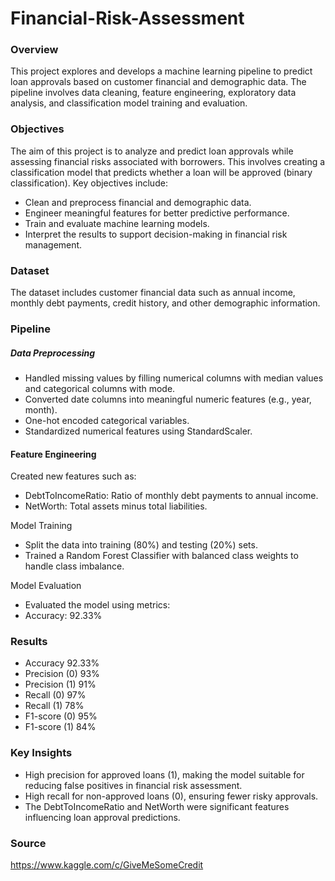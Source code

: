 # Financial-Risk-Assessment

### Overview

This project explores and develops a machine learning pipeline to predict loan approvals based on customer financial and demographic data. The pipeline involves data cleaning, feature engineering, exploratory data analysis, and classification model training and evaluation.

### Objectives

The aim of this project is to analyze and predict loan approvals while assessing financial risks associated with borrowers. This involves creating a classification model that predicts whether a loan will be approved (binary classification). Key objectives include:

- Clean and preprocess financial and demographic data.
- Engineer meaningful features for better predictive performance.
- Train and evaluate machine learning models.
- Interpret the results to support decision-making in financial risk management.

### Dataset

The dataset includes customer financial data such as annual income, monthly debt payments, credit history, and other demographic information.

### Pipeline

##### Data Preprocessing
- Handled missing values by filling numerical columns with median values and categorical columns with mode.
- Converted date columns into meaningful numeric features (e.g., year, month).
- One-hot encoded categorical variables.
- Standardized numerical features using StandardScaler.

#### Feature Engineering

Created new features such as:
- DebtToIncomeRatio: Ratio of monthly debt payments to annual income.
- NetWorth: Total assets minus total liabilities.

Model Training
- Split the data into training (80%) and testing (20%) sets.
- Trained a Random Forest Classifier with balanced class weights to handle class imbalance.

Model Evaluation
- Evaluated the model using metrics:
- Accuracy: 92.33%

### Results

- Accuracy	92.33%
- Precision (0)	93%
- Precision (1)	91%
- Recall (0)	97%
- Recall (1)	78%
- F1-score (0)	95%
- F1-score (1)	84%

### Key Insights

- High precision for approved loans (1), making the model suitable for reducing false positives in financial risk assessment.
- High recall for non-approved loans (0), ensuring fewer risky approvals.
- The DebtToIncomeRatio and NetWorth were significant features influencing loan approval predictions.

### Source

https://www.kaggle.com/c/GiveMeSomeCredit
